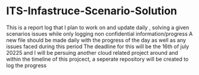 # ITS-Infastruce-Scenario-Solution
This is a report log that I plan to work on and update daily , solving a given scenarios issues while only logging non confidential information/progress
A new file should be made daily with the progress of the day as well as any issues faced during this period 
The deadline for this will be the 16th of july 20225 and I will be persuing another cloud related project around and within the timeline of this projcect, a seperate repository will be created to log the progress 
